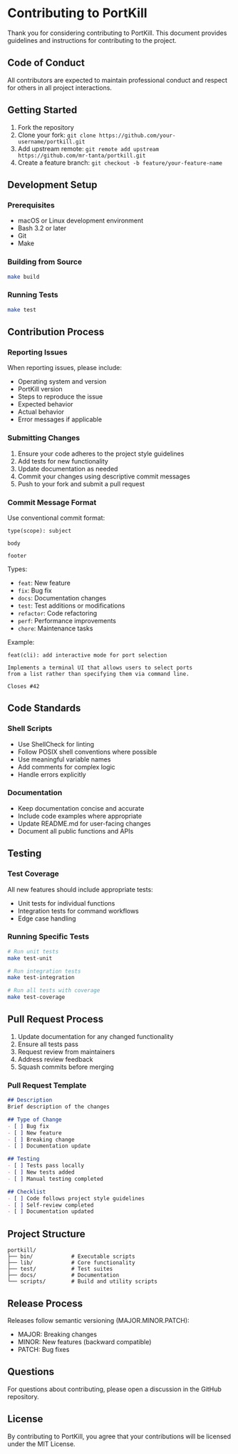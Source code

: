 # Contributing to PortKill

Thank you for considering contributing to PortKill. This document provides guidelines and instructions for contributing to the project.

## Code of Conduct

All contributors are expected to maintain professional conduct and respect for others in all project interactions.

## Getting Started

1. Fork the repository
2. Clone your fork: `git clone https://github.com/your-username/portkill.git`
3. Add upstream remote: `git remote add upstream https://github.com/mr-tanta/portkill.git`
4. Create a feature branch: `git checkout -b feature/your-feature-name`

## Development Setup

### Prerequisites

- macOS or Linux development environment
- Bash 3.2 or later
- Git
- Make

### Building from Source

```bash
make build
```

### Running Tests

```bash
make test
```

## Contribution Process

### Reporting Issues

When reporting issues, please include:
- Operating system and version
- PortKill version
- Steps to reproduce the issue
- Expected behavior
- Actual behavior
- Error messages if applicable

### Submitting Changes

1. Ensure your code adheres to the project style guidelines
2. Add tests for new functionality
3. Update documentation as needed
4. Commit your changes using descriptive commit messages
5. Push to your fork and submit a pull request

### Commit Message Format

Use conventional commit format:

```
type(scope): subject

body

footer
```

Types:
- `feat`: New feature
- `fix`: Bug fix
- `docs`: Documentation changes
- `test`: Test additions or modifications
- `refactor`: Code refactoring
- `perf`: Performance improvements
- `chore`: Maintenance tasks

Example:
```
feat(cli): add interactive mode for port selection

Implements a terminal UI that allows users to select ports
from a list rather than specifying them via command line.

Closes #42
```

## Code Standards

### Shell Scripts

- Use ShellCheck for linting
- Follow POSIX shell conventions where possible
- Use meaningful variable names
- Add comments for complex logic
- Handle errors explicitly

### Documentation

- Keep documentation concise and accurate
- Include code examples where appropriate
- Update README.md for user-facing changes
- Document all public functions and APIs

## Testing

### Test Coverage

All new features should include appropriate tests:
- Unit tests for individual functions
- Integration tests for command workflows
- Edge case handling

### Running Specific Tests

```bash
# Run unit tests
make test-unit

# Run integration tests
make test-integration

# Run all tests with coverage
make test-coverage
```

## Pull Request Process

1. Update documentation for any changed functionality
2. Ensure all tests pass
3. Request review from maintainers
4. Address review feedback
5. Squash commits before merging

### Pull Request Template

```markdown
## Description
Brief description of the changes

## Type of Change
- [ ] Bug fix
- [ ] New feature
- [ ] Breaking change
- [ ] Documentation update

## Testing
- [ ] Tests pass locally
- [ ] New tests added
- [ ] Manual testing completed

## Checklist
- [ ] Code follows project style guidelines
- [ ] Self-review completed
- [ ] Documentation updated
```

## Project Structure

```
portkill/
├── bin/            # Executable scripts
├── lib/            # Core functionality
├── test/           # Test suites
├── docs/           # Documentation
└── scripts/        # Build and utility scripts
```

## Release Process

Releases follow semantic versioning (MAJOR.MINOR.PATCH):
- MAJOR: Breaking changes
- MINOR: New features (backward compatible)
- PATCH: Bug fixes

## Questions

For questions about contributing, please open a discussion in the GitHub repository.

## License

By contributing to PortKill, you agree that your contributions will be licensed under the MIT License.